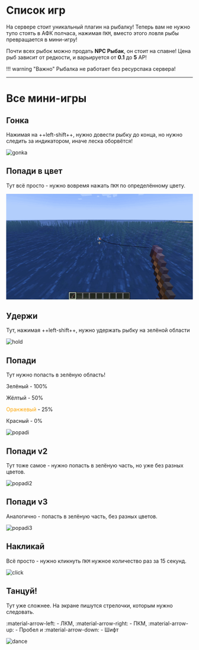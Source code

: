 # Список игр

На сервере стоит уникальный плагин на рыбалку! Теперь вам не нужно тупо стоять в АФК полчаса, нажимая `ПКМ`, вместо этого ловля рыбы превращается в мини-игру!

Почти всех рыбок можно продать **NPC Рыбак**, он стоит на спавне! Цена рыб зависит от редкости, и варьируется от **0.1** до **5** АР! 

!!! warning "Важно"
    Рыбалка не работает без ресурспака сервера!

***

# Все мини-игры

## **Гонка**

Нажимая на ++left-shift++, нужно довести рыбку до конца, но нужно следить за индикатором, иначе леска оборвётся!

![gonka](../../../assets/fishing/race.gif)

## **Попади в цвет**

Тут всё просто - нужно вовремя нажать `ПКМ` по определённому цвету.

![popadi](../../../assets/fishing/color.gif)

## **Удержи**



Тут, нажимая ++left-shift++, нужно удержать рыбку на зелёной области

![hold](../../../assets/fishing/hold.gif)

## **Попади**

Тут нужно попасть в зелёную область! 

<p><span class="green">Зелёный</span> - 100%</p>
<p><span class="gold">Жёлтый</span> - 50%</p>
<p><span style="color:orange">Оранжевый</span> - 25%</p>
<p><span class="red">Красный</span> - 0%</p>

![popadi](../../../assets/fishing/click_v1.gif)

## **Попади v2**

Тут тоже самое - нужно попасть в зелёную часть, но уже без разных цветов.

![popadi2](../../../assets/fishing/click_v2.gif)

## **Попади v3**

Аналогично - попасть в зелёную часть, без разных цветов.

![popadi3](../../../assets/fishing/click_v3.gif)


## **Накликай**

Всё просто - нужно кликнуть `ПКМ` нужное количество раз за 15 секунд.

![click](../../../assets/fishing/click_game.gif)

## **Танцуй!**

Тут уже сложнее. На экране пишутся стрелочки, которым нужно следовать.

:material-arrow-left: - ЛКМ, :material-arrow-right: - ПКМ, :material-arrow-up: - Пробел и :material-arrow-down: - Шифт 

![dance](../../../assets/fishing/dance.gif)